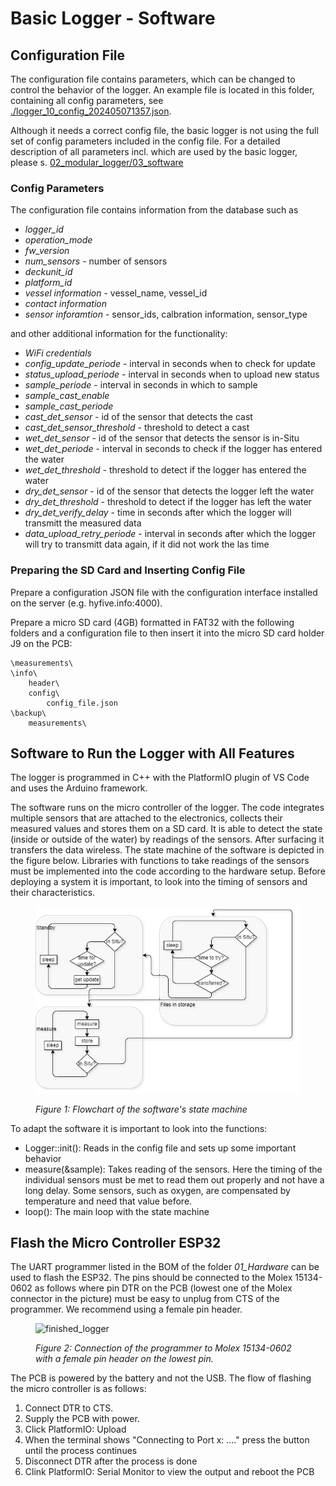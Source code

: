 # Basic Logger - Software

## Configuration File

The configuration file contains parameters, which can be changed to control the behavior of the logger. An example file is located in this folder, containing all config parameters, see [./logger_10_config_202405071357.json](./logger_10_config_202405071357.json). 

Although it needs a correct config file, the basic logger is not using the full set of config parameters included in the config file. For a detailed description of all parameters incl. which are used by the basic logger, please s. [02_modular_logger/03_software](../../02_Modular_Logger/03_Software/) 

### Config Parameters

The configuration file contains information from the database such as
- *logger_id*
- *operation_mode*
- *fw_version*
- *num_sensors*	- number of sensors
- *deckunit_id*
- *platform_id*
- *vessel information* - vessel_name, vessel_id
- *contact information*
- *sensor inforamtion* - sensor_ids, calbration information, sensor_type

and other additional information for the functionality:
- *WiFi credentials*
- *config_update_periode*		- interval in seconds when to check for update
- *status_upload_periode*		- interval in seconds when to upload new status
- *sample_periode*		- interval in seconds in which to sample
- *sample_cast_enable*
- *sample_cast_periode*
- *cast_det_sensor*		- id of the sensor that detects the cast
- *cast_det_sensor_threshold*	- threshold to detect a cast
- *wet_det_sensor*		- id of the sensor that detects the sensor is in-Situ
- *wet_det_periode*		- interval in seconds to check if the logger has entered the water
- *wet_det_threshold*		- threshold to detect if the logger has entered the water
- *dry_det_sensor*		- id of the sensor that detects the logger left the water
- *dry_det_threshold*		- threshold to detect if the logger has left the water
- *dry_det_verify_delay*	- time in seconds after which the logger will transmitt the measured data
- *data_upload_retry_periode*	- interval in seconds  after which the logger will try to transmitt data again, if it did not work the las time

### Preparing the SD Card and Inserting Config File
Prepare a configuration JSON file with the configuration interface installed on the server (e.g. hyfive.info:4000). 

Prepare a micro SD card (4GB) formatted in FAT32 with the following folders and a configuration file to then insert it into the micro SD card holder J9 on the PCB:
```
\measurements\
\info\
	header\
	config\
		config_file.json
\backup\
	measurements\
```

## Software to Run the Logger with All Features

The logger is programmed in C++ with the PlatformIO plugin of VS Code and uses the Arduino framework.

The software runs on the micro controller of the logger. The code integrates multiple sensors that are attached to the electronics, collects their measured values
and stores them on a SD card. It is able to detect the state (inside or outside of the water) by readings of the sensors. After surfacing it transfers the data wireless.
The state machine of the software is depicted in the figure below. Libraries with functions to take readings of the sensors must be implemented into the code according to
the hardware setup. Before deploying a system it is important, to look into the timing of sensors and their characteristics.

<figure> 
   <img src="media/Flowchart.jpg"  width="600">

   <figurecaption><a name="figure1">*Figure 1:*</a> *Flowchart of the software's state machine*</figurecaption>
</figure>

To adapt the software it is important to look into the functions:

- Logger::init(): Reads in the config file and sets up some important behavior
- measure(&sample): Takes reading of the sensors. Here the timing of the individual sensors must be met to read them out properly and not have a long delay. Some sensors, such as oxygen, are compensated by temperature and need that value before.
- loop(): The main loop with the state machine

## Flash the Micro Controller ESP32
The UART programmer listed in the BOM of the folder *01_Hardware* can be used to flash the ESP32. The pins should be connected to the Molex 15134-0602 as follows where pin DTR on the PCB (lowest one of the Molex connector in the picture) must be easy to unplug from CTS of the programmer. We recommend using a female pin header.

<figure> 
   <img src="media/connector.png"  width="600" title="finished_logger">

   <figurecaption><a name="figure2">*Figure 2:*</a> *Connection of the programmer to Molex 15134-0602 with a female pin header on the lowest pin.*</figurecaption>
</figure>

The PCB is powered by the battery and not the USB. The flow of flashing the micro controller is as follows:
1. Connect DTR to CTS.
2. Supply the PCB with power.
3. Click PlatformIO: Upload
4. When the terminal shows "Connecting to Port x: ...." press the button until the process continues
5. Disconnect DTR after the process is done
6. Clink PlatformIO: Serial Monitor to view the output and reboot the PCB